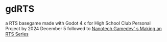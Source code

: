 # gdRTS

 a RTS basegame made with Godot 4.x
 for High School Club Personal Project by 2024 December 5
 followed to [Nanotech Gamedev' s Making an RTS Series](https://www.youtube.com/playlist?list=PLUzx1-8efVAoswyWSJh-du7HCCuVL3ckt)